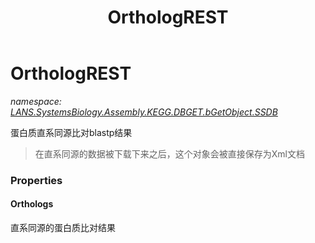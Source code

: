 ﻿---
title: OrthologREST
---

# OrthologREST
_namespace: [LANS.SystemsBiology.Assembly.KEGG.DBGET.bGetObject.SSDB](N-LANS.SystemsBiology.Assembly.KEGG.DBGET.bGetObject.SSDB.html)_

蛋白质直系同源比对blastp结果

> 
>  在直系同源的数据被下载下来之后，这个对象会被直接保存为Xml文档
>  



### Properties

#### Orthologs
直系同源的蛋白质比对结果
